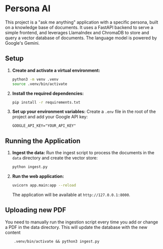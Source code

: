 # Persona AI

This project is a "ask me anything" application with a specific persona, built on a knowledge base of documents. It uses a FastAPI backend to serve a simple frontend, and leverages LlamaIndex and ChromaDB to store and query a vector database of documents. The language model is powered by Google's Gemini.

## Setup

1.  **Create and activate a virtual environment:**
    ```bash
    python3 -m venv .venv
    source .venv/bin/activate
    ```

2.  **Install the required dependencies:**
    ```bash
    pip install -r requirements.txt
    ```

3.  **Set up your environment variables:**
    Create a `.env` file in the root of the project and add your Google API key:
    ```
    GOOGLE_API_KEY="YOUR_API_KEY"
    ```

## Running the Application

1.  **Ingest the data:**
    Run the ingest script to process the documents in the `data` directory and create the vector store:
    ```bash
    python ingest.py
    ```

2.  **Run the web application:**
    ```bash
    uvicorn app.main:app --reload
    ```

    The application will be available at `http://127.0.0.1:8000`.

## Uploading new PDF
You need to manually run the ingestion script every time you add or change a PDF in the data directory. This will update the database with the new content
```
    .venv/bin/activate && python3 ingest.py
```
